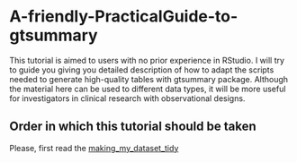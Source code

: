 # A-friendly-PracticalGuide-to-gtsummary
This tutorial is aimed to users with no prior experience in RStudio. I will try to guide you giving you detailed description of how to adapt the scripts needed to generate high-quality tables with gtsummary package.
Although the material here can be used to different data types, it will be more useful for investigators in clinical research with observational designs.

## Order in which this tutorial should be taken
Please, first read the [making_my_dataset_tidy](https://github.com/KJPaez1/A-friendly-PracticalGuide-to-gtsummary/blob/main/making_my_dataset_tidy.md)
